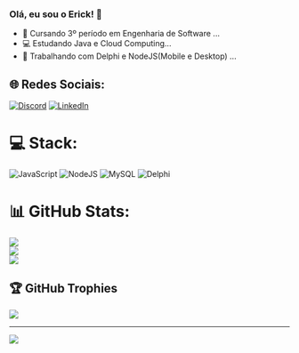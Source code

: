 ### Olá, eu sou o Erick! 👋

- 📓 Cursando 3º período em Engenharia de Software ...
- 💻 Estudando Java e Cloud Computing...
- 💼 Trabalhando com Delphi e NodeJS(Mobile e Desktop) ...

## 🌐 Redes Sociais:
[![Discord](https://img.shields.io/badge/Discord-%237289DA.svg?logo=discord&logoColor=white)](https://discord.gg/hiroto_br) 
[![LinkedIn](https://img.shields.io/badge/LinkedIn-%230077B5.svg?logo=linkedin&logoColor=white)](https://www.linkedin.com/in/dev-erick)

# 💻 Stack:
![JavaScript](https://img.shields.io/badge/javascript-%23323330.svg?style=flat&logo=javascript&logoColor=%23F7DF1E) ![NodeJS](https://img.shields.io/badge/node.js-6DA55F?style=flat&logo=node.js&logoColor=white) ![MySQL](https://img.shields.io/badge/mysql-%2300f.svg?style=flat&logo=mysql&logoColor=white) ![Delphi](https://img.shields.io/badge/Delphi-B22222?style=for-the-badge&logo=delphi&logoColor=white)
# 📊 GitHub Stats:
![](https://github-readme-stats.vercel.app/api?username=dev-erick&theme=yeblu&hide_border=false&include_all_commits=true&count_private=true)<br/>
![](https://github-readme-streak-stats.herokuapp.com/?user=dev-erick&theme=yeblu&hide_border=false)<br/>
![](https://github-readme-stats.vercel.app/api/top-langs/?username=dev-erick&theme=yeblu&hide_border=false&include_all_commits=true&count_private=true&layout=compact)

## 🏆 GitHub Trophies
![](https://github-profile-trophy.vercel.app/?username=dev-erick&theme=algolia&no-frame=false&no-bg=false&margin-w=4)

---
[![](https://visitcount.itsvg.in/api?id=dev-erick&icon=0&color=0)](https://visitcount.itsvg.in)

<!-- Proudly created with GPRM ( https://gprm.itsvg.in ) -->
